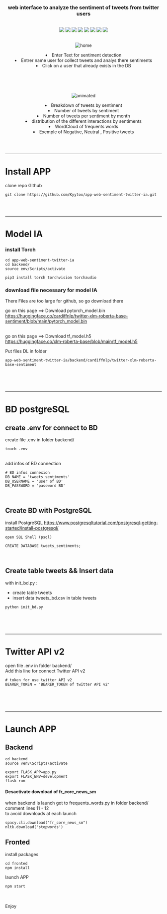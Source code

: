<div id="header" align="center">
  <h3>web interface to analyze the sentiment of tweets from twitter users</h3>
  <br>
  <img src="https://img.shields.io/static/v1?label=&message=IA&color=red"/>
  <img src="https://img.shields.io/static/v1?label=&message=NLP&color=yellow"/>
  <img src="https://img.shields.io/static/v1?label=&message=Twitter-API-v2&color=blue"/>
  <img src="https://img.shields.io/static/v1?label=&message=Python&color=red"/>
  <img src="https://img.shields.io/static/v1?label=&message=JavaScript&color=yellowgreen"/>
  <img src="https://img.shields.io/static/v1?label=&message=React&color=blue"/>
  <img src="https://img.shields.io/static/v1?label=&message=Flask&color=lightgrey"/>
  <img src="https://img.shields.io/static/v1?label=&message=PostgreSQL&color=blue"/>
  <br>
  <br>
</div>


<p align="center">
  <img src="https://user-images.githubusercontent.com/96888096/210034551-b60975e8-126a-4627-92ac-168552462b06.png" alt="home" />
</p>
<div align="center">
  <li>Enter Text for sentiment detection</li>
  <li>Entrer name user for collect tweets and analys there sentiments</li>
  <li>Click on a user that already exists in the DB</li> 
</div>


  
<br><br><br>
<p align="center">
  <img src="https://github.com/Kyytox/app-web-sentiment-twitter-ia/blob/master/ressources/Twitter-Sentiments-app.gif" alt="animated" />
</p>

<div align="center">
  <li>Breakdown of tweets by sentiment</li>
  <li>Number of tweets by sentiment</li>
  <li>Number of tweets per sentiment by month</li>
  <li>distribution of the different interactions by sentiments</li>
  <li>WordCloud of frequents words</li>
  <li>Exemple of Negative, Neutral , Positive tweets</li> 
</div>

<br><br>

<hr>

# Install APP

clone repo Github

```
git clone https://github.com/Kyytox/app-web-sentiment-twitter-ia.git
```

<br><br>

<hr>

# Model IA

### install Torch

```
cd app-web-sentiment-twitter-ia
cd backend/
source env/Scripts/activate

pip3 install torch torchvision torchaudio
```

### download file necessary for model IA

There Files are too large for github, so go download there

go on this page ==> Download pytorch_model.bin
<br>
https://huggingface.co/cardiffnlp/twitter-xlm-roberta-base-sentiment/blob/main/pytorch_model.bin
<br><br>

go on this page ==> Download tf_model.h5
<br>
https://huggingface.co/xlm-roberta-base/blob/main/tf_model.h5
<br>

Put files DL in folder

```
app-web-sentiment-twitter-ia/backend/cardiffnlp/twitter-xlm-roberta-base-sentiment
```

<br><br><br>

<hr>

# BD postgreSQL

## create .env for connect to BD

create file .env in folder backend/

```
touch .env
```

<br>
add infos of BD connection

```
# BD infos connexion
DB_NAME = 'tweets_sentiments'
DB_USERNAME = 'user of BD'
DB_PASSWORD = 'password BD'
```

<br>

## Create BD with PostgreSQL

install PostgreSQL
https://www.postgresqltutorial.com/postgresql-getting-started/install-postgresql/

```
open SQL Shell (psql)

CREATE DATABASE tweets_sentiments;
```

<br>

## Create table tweets && Insert data

with init_bd.py :

-   create table tweets
-   insert data tweets_bd.csv in table tweets

```
python init_bd.py
```

<br><br><br>

<hr>

# Twitter API v2

open file .env in folder backend/ <br>
Add this line for connect Twitter API v2

```
# token for use twitter API v2
BEARER_TOKEN = 'BEARER_TOKEN of twitter API v2'
```

<br><br><br>

<hr>

# Launch APP

## Backend

```
cd backend
source venv\Scripts\activate

export FLASK_APP=app.py
export FLASK_ENV=development
flask run
```

#### Desactivate download of fr_core_news_sm

when backend is launch got to frequents_words.py in folder backend/
<br>
comment lines 11 - 12
<br>
to avoid downloads at each launch

```
spacy.cli.download("fr_core_news_sm")
nltk.download('stopwords')
```

## Fronted

install packages

```
cd fronted
npm install
```

launch APP

```
npm start
```


<br><br>
Enjoy
